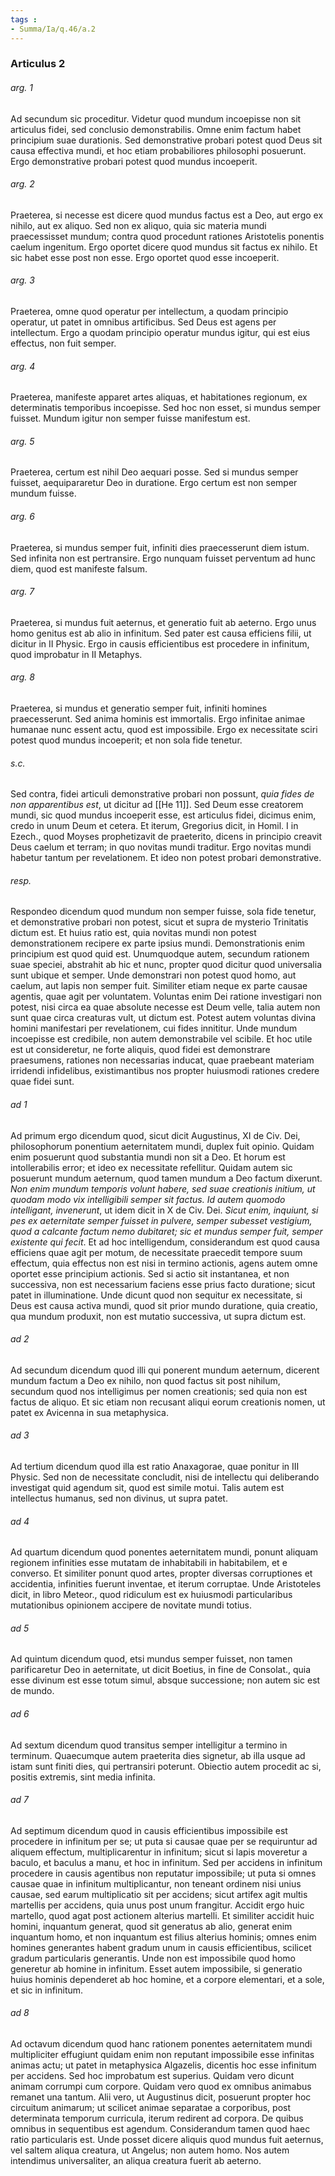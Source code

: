 ```yaml
---
tags : 
- Summa/Ia/q.46/a.2
---
```


### Articulus 2

###### arg. 1
Ad secundum sic proceditur. Videtur quod mundum incoepisse non sit articulus fidei, sed conclusio demonstrabilis. Omne enim factum habet principium suae durationis. Sed demonstrative probari potest quod Deus sit causa effectiva mundi, et hoc etiam probabiliores philosophi posuerunt. Ergo demonstrative probari potest quod mundus incoeperit.

###### arg. 2
Praeterea, si necesse est dicere quod mundus factus est a Deo, aut ergo ex nihilo, aut ex aliquo. Sed non ex aliquo, quia sic materia mundi praecessisset mundum; contra quod procedunt rationes Aristotelis ponentis caelum ingenitum. Ergo oportet dicere quod mundus sit factus ex nihilo. Et sic habet esse post non esse. Ergo oportet quod esse incoeperit.

###### arg. 3
Praeterea, omne quod operatur per intellectum, a quodam principio operatur, ut patet in omnibus artificibus. Sed Deus est agens per intellectum. Ergo a quodam principio operatur mundus igitur, qui est eius effectus, non fuit semper.

###### arg. 4
Praeterea, manifeste apparet artes aliquas, et habitationes regionum, ex determinatis temporibus incoepisse. Sed hoc non esset, si mundus semper fuisset. Mundum igitur non semper fuisse manifestum est.

###### arg. 5
Praeterea, certum est nihil Deo aequari posse. Sed si mundus semper fuisset, aequipararetur Deo in duratione. Ergo certum est non semper mundum fuisse.

###### arg. 6
Praeterea, si mundus semper fuit, infiniti dies praecesserunt diem istum. Sed infinita non est pertransire. Ergo nunquam fuisset perventum ad hunc diem, quod est manifeste falsum.

###### arg. 7
Praeterea, si mundus fuit aeternus, et generatio fuit ab aeterno. Ergo unus homo genitus est ab alio in infinitum. Sed pater est causa efficiens filii, ut dicitur in II Physic. Ergo in causis efficientibus est procedere in infinitum, quod improbatur in II Metaphys.

###### arg. 8
Praeterea, si mundus et generatio semper fuit, infiniti homines praecesserunt. Sed anima hominis est immortalis. Ergo infinitae animae humanae nunc essent actu, quod est impossibile. Ergo ex necessitate sciri potest quod mundus incoeperit; et non sola fide tenetur.

###### s.c.
Sed contra, fidei articuli demonstrative probari non possunt, *quia fides de non apparentibus est*, ut dicitur ad [[He 11]]. Sed Deum esse creatorem mundi, sic quod mundus incoeperit esse, est articulus fidei, dicimus enim, credo in unum Deum et cetera. Et iterum, Gregorius dicit, in Homil. I in Ezech., quod Moyses prophetizavit de praeterito, dicens in principio creavit Deus caelum et terram; in quo novitas mundi traditur. Ergo novitas mundi habetur tantum per revelationem. Et ideo non potest probari demonstrative.

###### resp.
Respondeo dicendum quod mundum non semper fuisse, sola fide tenetur, et demonstrative probari non potest, sicut et supra de mysterio Trinitatis dictum est. Et huius ratio est, quia novitas mundi non potest demonstrationem recipere ex parte ipsius mundi. Demonstrationis enim principium est quod quid est. Unumquodque autem, secundum rationem suae speciei, abstrahit ab hic et nunc, propter quod dicitur quod universalia sunt ubique et semper. Unde demonstrari non potest quod homo, aut caelum, aut lapis non semper fuit. Similiter etiam neque ex parte causae agentis, quae agit per voluntatem. Voluntas enim Dei ratione investigari non potest, nisi circa ea quae absolute necesse est Deum velle, talia autem non sunt quae circa creaturas vult, ut dictum est. Potest autem voluntas divina homini manifestari per revelationem, cui fides innititur. Unde mundum incoepisse est credibile, non autem demonstrabile vel scibile. Et hoc utile est ut consideretur, ne forte aliquis, quod fidei est demonstrare praesumens, rationes non necessarias inducat, quae praebeant materiam irridendi infidelibus, existimantibus nos propter huiusmodi rationes credere quae fidei sunt.

###### ad 1
Ad primum ergo dicendum quod, sicut dicit Augustinus, XI de Civ. Dei, philosophorum ponentium aeternitatem mundi, duplex fuit opinio. Quidam enim posuerunt quod substantia mundi non sit a Deo. Et horum est intollerabilis error; et ideo ex necessitate refellitur. Quidam autem sic posuerunt mundum aeternum, quod tamen mundum a Deo factum dixerunt. *Non enim mundum temporis volunt habere, sed suae creationis initium, ut quodam modo vix intelligibili semper sit factus. Id autem quomodo intelligant, invenerunt*, ut idem dicit in X de Civ. Dei. *Sicut enim, inquiunt, si pes ex aeternitate semper fuisset in pulvere, semper subesset vestigium, quod a calcante factum nemo dubitaret; sic et mundus semper fuit, semper existente qui fecit*. Et ad hoc intelligendum, considerandum est quod causa efficiens quae agit per motum, de necessitate praecedit tempore suum effectum, quia effectus non est nisi in termino actionis, agens autem omne oportet esse principium actionis. Sed si actio sit instantanea, et non successiva, non est necessarium faciens esse prius facto duratione; sicut patet in illuminatione. Unde dicunt quod non sequitur ex necessitate, si Deus est causa activa mundi, quod sit prior mundo duratione, quia creatio, qua mundum produxit, non est mutatio successiva, ut supra dictum est.

###### ad 2
Ad secundum dicendum quod illi qui ponerent mundum aeternum, dicerent mundum factum a Deo ex nihilo, non quod factus sit post nihilum, secundum quod nos intelligimus per nomen creationis; sed quia non est factus de aliquo. Et sic etiam non recusant aliqui eorum creationis nomen, ut patet ex Avicenna in sua metaphysica.

###### ad 3
Ad tertium dicendum quod illa est ratio Anaxagorae, quae ponitur in III Physic. Sed non de necessitate concludit, nisi de intellectu qui deliberando investigat quid agendum sit, quod est simile motui. Talis autem est intellectus humanus, sed non divinus, ut supra patet.

###### ad 4
Ad quartum dicendum quod ponentes aeternitatem mundi, ponunt aliquam regionem infinities esse mutatam de inhabitabili in habitabilem, et e converso. Et similiter ponunt quod artes, propter diversas corruptiones et accidentia, infinities fuerunt inventae, et iterum corruptae. Unde Aristoteles dicit, in libro Meteor., quod ridiculum est ex huiusmodi particularibus mutationibus opinionem accipere de novitate mundi totius.

###### ad 5
Ad quintum dicendum quod, etsi mundus semper fuisset, non tamen parificaretur Deo in aeternitate, ut dicit Boetius, in fine de Consolat., quia esse divinum est esse totum simul, absque successione; non autem sic est de mundo.

###### ad 6
Ad sextum dicendum quod transitus semper intelligitur a termino in terminum. Quaecumque autem praeterita dies signetur, ab illa usque ad istam sunt finiti dies, qui pertransiri poterunt. Obiectio autem procedit ac si, positis extremis, sint media infinita.

###### ad 7
Ad septimum dicendum quod in causis efficientibus impossibile est procedere in infinitum per se; ut puta si causae quae per se requiruntur ad aliquem effectum, multiplicarentur in infinitum; sicut si lapis moveretur a baculo, et baculus a manu, et hoc in infinitum. Sed per accidens in infinitum procedere in causis agentibus non reputatur impossibile; ut puta si omnes causae quae in infinitum multiplicantur, non teneant ordinem nisi unius causae, sed earum multiplicatio sit per accidens; sicut artifex agit multis martellis per accidens, quia unus post unum frangitur. Accidit ergo huic martello, quod agat post actionem alterius martelli. Et similiter accidit huic homini, inquantum generat, quod sit generatus ab alio, generat enim inquantum homo, et non inquantum est filius alterius hominis; omnes enim homines generantes habent gradum unum in causis efficientibus, scilicet gradum particularis generantis. Unde non est impossibile quod homo generetur ab homine in infinitum. Esset autem impossibile, si generatio huius hominis dependeret ab hoc homine, et a corpore elementari, et a sole, et sic in infinitum.

###### ad 8
Ad octavum dicendum quod hanc rationem ponentes aeternitatem mundi multipliciter effugiunt quidam enim non reputant impossibile esse infinitas animas actu; ut patet in metaphysica Algazelis, dicentis hoc esse infinitum per accidens. Sed hoc improbatum est superius. Quidam vero dicunt animam corrumpi cum corpore. Quidam vero quod ex omnibus animabus remanet una tantum. Alii vero, ut Augustinus dicit, posuerunt propter hoc circuitum animarum; ut scilicet animae separatae a corporibus, post determinata temporum curricula, iterum redirent ad corpora. De quibus omnibus in sequentibus est agendum. Considerandum tamen quod haec ratio particularis est. Unde posset dicere aliquis quod mundus fuit aeternus, vel saltem aliqua creatura, ut Angelus; non autem homo. Nos autem intendimus universaliter, an aliqua creatura fuerit ab aeterno.

